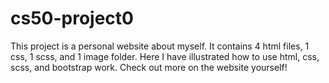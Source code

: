# cs50-project0

This project is a personal website about myself. 
It contains 4 html files, 1 css, 1 scss, and 1 image folder.
Here I have illustrated how to use html, css, scss, and bootstrap work. 
Check out more on the website yourself!
